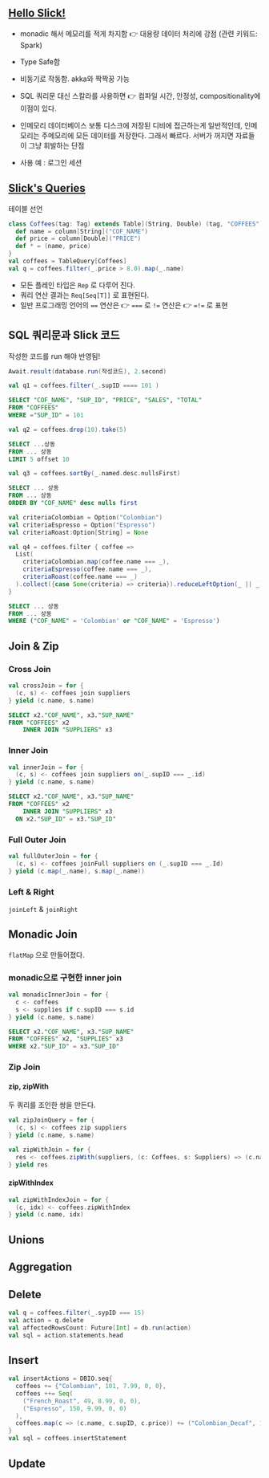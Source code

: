 ## [Hello Slick!](https://scala-slick.org/doc/3.1.1/gettingstarted.html)

* monadic 해서 메모리를 적게 차지함 👉 대용량 데이터 처리에 강점 (관련 키워드: Spark)
* Type Safe함
* 비동기로 작동함. akka와 짝짝꿍 가능
* SQL 쿼리문 대신 스칼라를 사용하면 👉 컴파일 시간, 안정성, compositionality에 이점이 있다.

* 인메모리 데이터베이스
  보통 디스크에 저장된 디비에 접근하는게 일반적인데, 인메모리는 주메모리에 모든 데이터를 저장한다. 그래서 빠르다.
  서버가 꺼지면 자료들이 그냥 휘발하는 단점
* 사용 예 : 로그인 세션



## [Slick's Queries](http://scala-slick.org/doc/3.0.0/queries.html)

테이블 선언

```scala
class Coffees(tag: Tag) extends Table](String, Double) (tag, "COFFEES") {
  def name = column[String]("COF_NAME")
  def price = column[Double]("PRICE")
  def * = (name, price)
}
val coffees = TableQuery[Coffees]
val q = coffees.filter(_.price > 8.0).map(_.name)
```

* 모든 플레인 타입은 `Rep`	로 다루어 진다. 
* 쿼리 연산 결과는 `Req[Seq[T]]`	 로 표현된다.
* 일반 프로그래밍 언어의 
  `==` 연산은 👉 `===` 로
  `!=` 연산은 👉 `=!=` 로 표현



## SQL 쿼리문과 Slick 코드

작성한 코드를 run 해야 반영됨!

```scala
Await.result(database.run(작성코드), 2.second)
```



```scala
val q1 = coffees.filter(_.supID ==== 101 )
```

```sql
SELECT "COF_NAME", "SUP_ID", "PRICE", "SALES", "TOTAL"
FROM "COFFEES"
WHERE ="SUP_ID" = 101 
```



```scala
val q2 = coffees.drop(10).take(5)
```

```SQL
SELECT ...상동
FROM ... 상동
LIMIT 5 offset 10
```



```scala
val q3 = coffees.sortBy(_.named.desc.nullsFirst)
```

```sql
SELECT ... 상동
FROM ... 상동
ORDER BY "COF_NAME" desc nulls first
```



```scala
val criteriaColombian = Option("Colombian")
val criteriaEspresso = Option("Espresso")
val criteriaRoast:Option[String] = None

val q4 = coffees.filter { coffee =>
  List(
  	criteriaColombian.map(coffee.name === _),
    criteriaEspresso(coffee.name === _),
    criteriaRoast(coffee.name === _)
  ).collect({case Some(criteria) => criteria}).reduceLeftOption(_ || _).getOrElse(true:Column[Boolean])
}
```

```sql
SELECT ... 상동
FROM ... 상동	
WHERE ("COF_NAME" = 'Colombian' or "COF_NAME" = 'Espresso')
```



## Join & Zip

### Cross Join

```scala
val crossJoin = for {
  (c, s) <- coffees join suppliers
} yield (c.name, s.name)
```

```sql
SELECT x2."COF_NAME", x3."SUP_NAME"
FROM "COFFEES" x2
	INNER JOIN "SUPPLIERS" x3
```

### Inner Join

```scala
val innerJoin = for {
  (c, s) <- coffees join suppliers on(_.supID === _.id)
} yield (c.name, s.name)
```

```sql
SELECT x2."COF_NAME", x3."SUP_NAME"
FROM "COFFEES" x2 
	INNER JOIN "SUPPLIERS" x3
  ON x2."SUP_ID" = x3."SUP_ID"
```

### Full Outer Join

```scala
val fullOuterJoin = for {
  (c, s) <- coffees joinFull suppliers on (_.supID === _.Id)
} yield (c.map(_.name), s.map(_.name))
```

### Left & Right

`joinLeft` & `joinRight`



## Monadic Join

`flatMap` 으로 만들어졌다.

### monadic으로 구현한 inner join

```scala
val monadicInnerJoin = for {
  c <- coffees
  s <- supplies if c.supID === s.id
} yield (c.name, s.name)
```

```sql
SELECT x2."COF_NAME", x3."SUP_NAME"
FROM "COFFEES" x2, "SUPPLIES" x3
WHERE x2."SUP_ID" = x3."SUP_ID"
```



### Zip Join

#### zip, zipWith

두 쿼리를 조인한 쌍을 만든다.

```scala
val zipJoinQuery = for {
  (c, s) <- coffees zip suppliers
} yield (c.name, s.name)

val zipWithJoin = for {
  res <- coffees.zipWith(suppliers, (c: Coffees, s: Suppliers) => (c.name, s.name))
} yield res
```

#### zipWithIndex

```scala
val zipWithIndexJoin = for {
  (c, idx) <- coffees.zipWithIndex
} yield (c.name, idx)
```



## Unions

## Aggregation



## Delete

```scala
val q = coffees.filter(_.sypID === 15)
val action = q.delete
val affectedRowsCount: Future[Int] = db.run(action)
val sql = action.statements.head
```



## Insert

```scala
val insertActions = DBIO.seq{
  coffees += {"Colombian", 101, 7.99, 0, 0},
  coffees ++= Seq(
  	("French_Roast", 49, 8.99, 0, 0),
  	("Espresso", 150, 9.99, 0, 0)
  ),
  coffees.map(c => (c.name, c.supID, c.price)) += ("Colombian_Decaf", 101, 8.99)
}
val sql = coffees.insertStatement
```



## Update